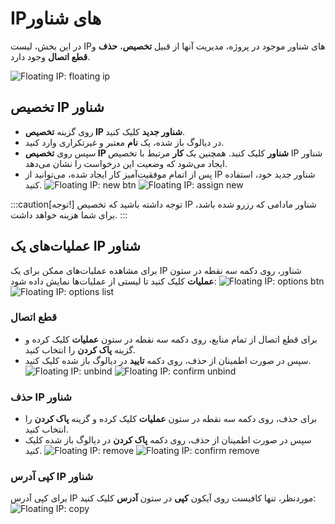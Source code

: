 # IPهای شناور

در این بخش، لیست IPهای شناور موجود در پروژه، مدیریت آنها از قبیل **تخصیص**، **حذف** و **قطع اتصال** وجود دارد.

![Floating IP: floating ip](floating-ips.png)

## تخصیص IP شناور

- روی گزینه **تخصیص IP شناور جدید** کلیک کنید.
- در دیالوگ باز شده، یک **نام** معتبر و غیرتکراری وارد کنید.
- سپس روی **تخصیص IP شناور** کلیک کنید. همچنین یک **کار** مرتبط با تخصیص IP شناور ایجاد می‌شود که وضعیت این درخواست را نشان می‌دهد.
- پس از اتمام موفقیت‌آمیز کار ایجاد شده، می‌توانید از IP شناور جدید خود، استفاده کنید.
  ![Floating IP: new btn](new-floating-ips-btn.png)
  ![Floating IP: assign new](assign-new-floating-ip.png)

:::caution[توجه!]
توجه داشته باشید که تخصیص IP شناور مادامی که رزرو شده باشد، برای شما هزینه خواهد داشت.
:::

## عملیات‌های یک IP شناور
برای مشاهده عملیات‌های ممکن برای یک IP شناور، روی دکمه سه نقطه در ستون **عملیات** کلیک کنید تا لیستی از عملیات‌ها نمایش داده شود:
![Floating IP: options btn](floating-ips-options-btn.png)
![Floating IP: options list](floating-ip-options.png)

### قطع اتصال

- برای قطع اتصال از تمام منابع، روی دکمه سه نقطه در ستون **عملیات** کلیک کرده و گزینه **پاک کردن** را انتخاب کنید.
- سپس در صورت اطمینان از حذف، روی دکمه **تایید** در دیالوگ باز شده کلیک کنید.
  ![Floating IP: unbind](unbind-floating-ip.png)
  ![Floating IP: confirm unbind](confirm-unbind-floating-ip.png)

### حذف IP شناور

- برای حذف، روی دکمه سه نقطه در ستون **عملیات** کلیک کرده و گزینه **پاک کردن** را انتخاب کنید.
- سپس در صورت اطمینان از حذف، روی دکمه **پاک کردن** در دیالوگ باز شده کلیک کنید.
  ![Floating IP: remove](remove-floating-ip.png)
  ![Floating IP: confirm remove](confirm-remove-floating-ip.png)

### کپی آدرس IP شناور

برای کپی آدرس IP موردنظر، تنها کافیست روی آیکون **کپی** در ستون **آدرس** کلیک کنید:
![Floating IP: copy](copy-floating-ip.png)
